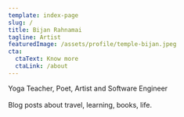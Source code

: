 ```yaml
---
template: index-page
slug: /
title: Bijan Rahnamai
tagline: Artist
featuredImage: /assets/profile/temple-bijan.jpeg
cta:
  ctaText: Know more
  ctaLink: /about
---
```


Yoga Teacher, Poet, Artist and Software Engineer<br>
<br>
Blog posts about travel, learning, books, life.
